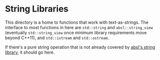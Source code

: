 # String Libraries

<!--*
freshness: { owner: 'hzeller' reviewed: '2020-10-04' }
*-->

This directory is a home to functions that work with text-as-strings. The
interface to most functions in here are `std::string` and `absl::string_view`
(eventually `std::string_view` once minimum library requirements move beyond
C++11), and `std::istream` and `std::ostream`.

If there's a pure string operation that is not already covered by
[absl's string library](https://github.com/abseil/abseil-cpp/tree/master/absl/strings),
it should go here.
